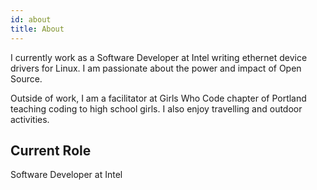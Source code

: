 ```yaml
---
id: about
title: About
---
```


I currently work as a Software Developer at Intel writing ethernet device
drivers for Linux. I am passionate about the power and impact of Open Source.

Outside of work, I am a facilitator at Girls Who Code chapter of Portland teaching
coding to high school girls. I also enjoy travelling and outdoor activities. 


## Current Role

Software Developer at Intel

